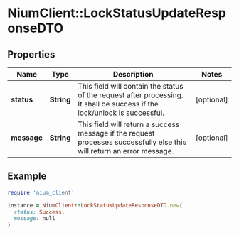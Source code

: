 # NiumClient::LockStatusUpdateResponseDTO

## Properties

| Name | Type | Description | Notes |
| ---- | ---- | ----------- | ----- |
| **status** | **String** | This field will contain the status of the request after processing. It shall be success if the lock/unlock is successful. | [optional] |
| **message** | **String** | This field will return a success message if the request processes successfully else this will return an error message. | [optional] |

## Example

```ruby
require 'nium_client'

instance = NiumClient::LockStatusUpdateResponseDTO.new(
  status: Success,
  message: null
)
```

